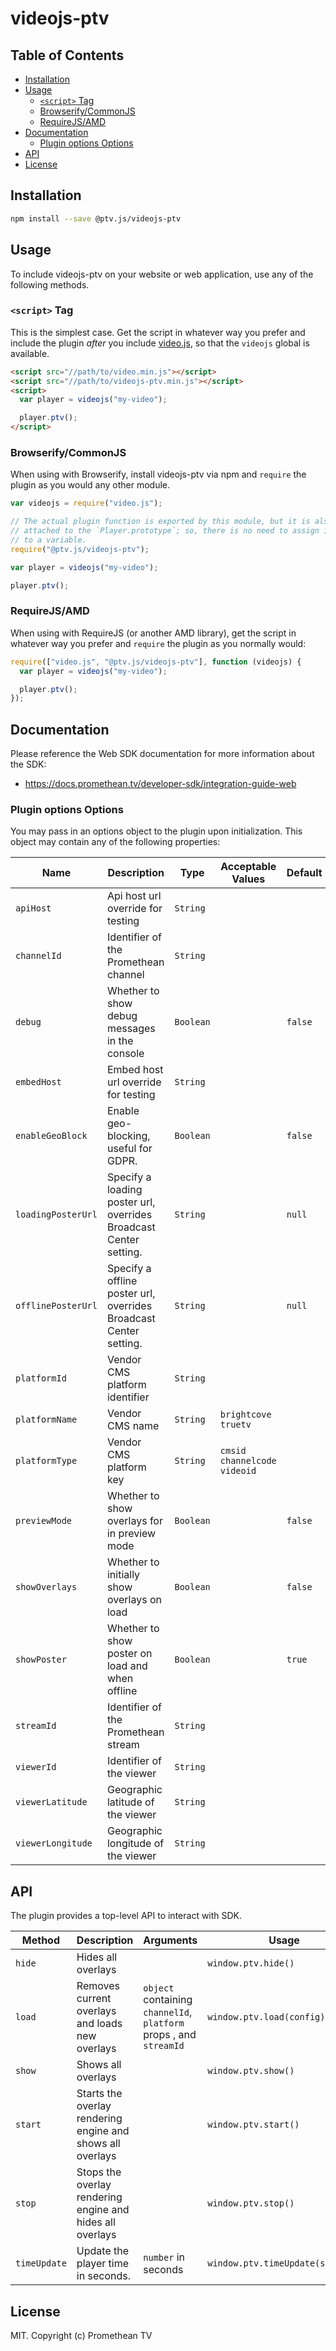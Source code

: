 # videojs-ptv

## Table of Contents

<!-- START doctoc generated TOC please keep comment here to allow auto update -->
<!-- DON'T EDIT THIS SECTION, INSTEAD RE-RUN doctoc TO UPDATE -->


- [Installation](#installation)
- [Usage](#usage)
  - [`<script>` Tag](#script-tag)
  - [Browserify/CommonJS](#browserifycommonjs)
  - [RequireJS/AMD](#requirejsamd)
- [Documentation](#documentation)
  - [Plugin options Options](#plugin-options-options)
- [API](#api)
- [License](#license)

<!-- END doctoc generated TOC please keep comment here to allow auto update -->

## Installation

```sh
npm install --save @ptv.js/videojs-ptv
```

## Usage

To include videojs-ptv on your website or web application, use any of the following methods.

### `<script>` Tag

This is the simplest case. Get the script in whatever way you prefer and include the plugin _after_ you include [video.js][videojs], so that the `videojs` global is available.

```html
<script src="//path/to/video.min.js"></script>
<script src="//path/to/videojs-ptv.min.js"></script>
<script>
  var player = videojs("my-video");

  player.ptv();
</script>
```

### Browserify/CommonJS

When using with Browserify, install videojs-ptv via npm and `require` the plugin as you would any other module.

```js
var videojs = require("video.js");

// The actual plugin function is exported by this module, but it is also
// attached to the `Player.prototype`; so, there is no need to assign it
// to a variable.
require("@ptv.js/videojs-ptv");

var player = videojs("my-video");

player.ptv();
```

### RequireJS/AMD

When using with RequireJS (or another AMD library), get the script in whatever way you prefer and `require` the plugin as you normally would:

```js
require(["video.js", "@ptv.js/videojs-ptv"], function (videojs) {
  var player = videojs("my-video");

  player.ptv();
});
```

## Documentation

Please reference the Web SDK documentation for more information about the SDK:

- https://docs.promethean.tv/developer-sdk/integration-guide-web

### Plugin options Options

You may pass in an options object to the plugin upon initialization. This object may contain any of the following properties:

| Name             | Description                                                       | Type      | Acceptable Values               | Default |
| ---------------- | ----------------------------------------------------------------- | --------- | ------------------------------- | ------- |
| `apiHost`          | Api host url override for testing                                 | `String`  |                                 |         |
| `channelId`        | Identifier of the Promethean channel                              | `String`  |                                 |         |
| `debug`            | Whether to show debug messages in the console                     | `Boolean` |                                 | `false` |
| `embedHost`        | Embed host url override for testing                               | `String`  |                                 |         |
| `enableGeoBlock`   | Enable geo-blocking, useful for GDPR.                             | `Boolean` |                                 | `false` |
| `loadingPosterUrl` | Specify a loading poster url, overrides Broadcast Center setting. | `String`  |                                 | `null`  |
| `offlinePosterUrl` | Specify a offline poster url, overrides Broadcast Center setting. | `String`  |                                 | `null`  |
| `platformId`       | Vendor CMS platform identifier                                    | `String`  |                                 |         |
| `platformName`     | Vendor CMS name                                                   | `String`  | `brightcove` `truetv`           |         |
| `platformType`     | Vendor CMS platform key                                           | `String`  | `cmsid` `channelcode` `videoid` |
| `previewMode`      | Whether to show overlays for in preview mode                      | `Boolean` |                                 | `false` |
| `showOverlays`     | Whether to initially show overlays on load                        | `Boolean` |                                 | `false` |
| `showPoster`       | Whether to show poster on load and when offline                   | `Boolean` |                                 | `true`  |
| `streamId`         | Identifier of the Promethean stream                               | `String`  |                                 |
| `viewerId`         | Identifier of the viewer                                          | `String`  |                                 |
| `viewerLatitude`   | Geographic latitude of the viewer                                 | `String`  |                                 |
| `viewerLongitude`  | Geographic longitude of the viewer                                | `String`  |                                 |

## API

The plugin provides a top-level API to interact with SDK.

| Method     | Description                                                | Arguments                                                          | Usage                            |
| ---------- | ---------------------------------------------------------- | ------------------------------------------------------------------ | -------------------------------- |
| `hide`       | Hides all overlays                                         |                                                                    | `window.ptv.hide()`              |
| `load`       | Removes current overlays and loads new overlays            | `object` containing `channelId`, `platform` props , and `streamId` | `window.ptv.load(config)`        |
| `show`       | Shows all overlays                                         |                                                                    | `window.ptv.show()`              |
| `start`      | Starts the overlay rendering engine and shows all overlays |                                                                    | `window.ptv.start()`             |
| `stop`       | Stops the overlay rendering engine and hides all overlays  |                                                                    | `window.ptv.stop()`              |
| `timeUpdate` | Update the player time in seconds.                         | `number` in seconds                                                | `window.ptv.timeUpdate(seconds)` |

## License

MIT. Copyright (c) Promethean TV

[videojs]: http://videojs.com/
